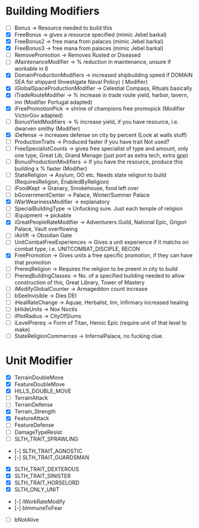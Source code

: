 # Building Modifiers
- [ ] Bonus -> Resource needed to build this
- [x] FreeBonus -> gives a resource specified (mimic Jebel barkal)
- [x] FreeBonus2 -> free mana from palaces (mimic Jebel barkal)
- [x] FreeBonus3 -> free mana from palaces (mimic Jebel barkal)
- [ ] RemovePromotion -> Removes Rusted or Diseased
- [ ] iMaintenanceModifier -> % reduction in maintenance, unsure if workable in 6
- [x] DomainProductionModifiers -> increased shipbuilding speed if DOMAIN SEA for shipyard (Investigate Naval Policy) ( Modifier)
- [x] iGlobalSpaceProductionModifier -> Celestial Compass, Rituals basically
- [x] iTradeRouteModifier -> % increase in trade route yield, harbor, tavern, inn (Modifier Portugal adapted)
- [x] iFreePromotionPick -> shrine of champions free promopick (Modifier VictorGov adapted)
- [ ] BonusYieldModifiers -> % increase yield, if you have resource, i.e. dwarven smithy (Modifier)
- [x] iDefense -> increases defense on city by percent   (Look at walls stuff)
- [ ] ProductionTraits -> Produced faster if you have trait    Not used?
- [ ] FreeSpecialistCounts -> gives free specialist of type and amount, only one type, Great Lib, Grand Menage (just port as extra tech, extra gpp)
- [ ] BonusProductionModifiers -> If you have the resource, produce this building x % faster (Modifier)
- [ ] StateReligion -> Asylum, OO etc. Needs state religion to build (RequiresReligion, EnabledByReligion)
- [ ] iFoodKept -> Granary, Smokehouse, food left over
- [ ] bGovernmentCenter -> Palace, Winter/Summer Palace
- [x] iWarWearinessModifier -> explanatory
- [ ] SpecialBuildingType -> Unfucking sure. Just each temple of religion
- [ ] iEquipment -> pickable
- [x] iGreatPeopleRateModifier -> Adventurers Guild, National Epic, Grigori Palace, Vault overflowing
- [ ] iAirlift -> Obsidian Gate
- [ ] UnitCombatFreeExperiences -> Gives a unit experience if it matchs on combat type, i.e. UNITCOMBAT_DISCIPLE, RECON
- [x] FreePromotion -> Gives units a free specific promotion, if they can have that promotion
- [ ] PrereqReligion -> Requires the religion to be preent in city to build
- [ ] PrereqBuildingClasses -> No. of a specified building needed to allow construction of this, Great Library, Tower of Mastery
- [ ] iModifyGlobalCounter -> Armageddon count increase
- [ ] bSeeInvisible -> Dies DEI
- [ ] iHealRateChange -> Aquae, Herbalist, Inn, Infirmary increased healing
- [ ] bHideUnits -> Nox Noctis
- [ ] iPlotRadius -> CityOfSlums
- [ ] iLevelPrereq -> Form of Titan, Heroic Epic (require unit of that level to make)
- [ ] StateReligionCommerces -> InfernalPalace, no fucking clue.
# Unit Modifier
- [x] TerrainDoubleMove
- [x] FeatureDoubleMove
- [x] HILLS_DOUBLE_MOVE
- [ ] TerrainAttack
- [ ] TerrainDefense
- [x] Terrain_Strength
- [x] FeatureAttack
- [ ] FeatureDefense
- [ ] DamageTypeResist
- [ ] SLTH_TRAIT_SPRAWLING
- [-] SLTH_TRAIT_AGNOSTIC
- [-] SLTH_TRAIT_GUARDSMAN
- [x] SLTH_TRAIT_DEXTEROUS
- [x] SLTH_TRAIT_SINISTER
- [x] SLTH_TRAIT_HORSELORD
- [x] SLTH_ONLY_UNIT
- [-] iWorkRateModify
- [-] bImmuneToFear
- [ ] bNotAlive
